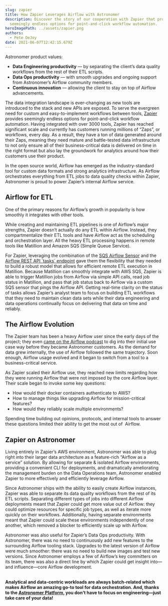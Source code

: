```yaml
---
slug: zapier
title: How Zapier Leverages Airflow with Astronomer
description: Discover the story of our cooperation with Zapier that provides
  seemingly endless options for point-and-click workflow automation.
heroImagePath: ../assets/zapier.png
authors:
  - Pete DeJoy
date: 2021-06-07T12:42:15.679Z
---
```

Astronomer product values:



* **Data Engineering productivity** — by separating the client’s data quality workflows from the rest of their ETL scripts.
* **Data Ops productivity** — with smooth upgrades and ongoing support from Astronomer’s Airflow community members.
* **Continuous innovation** — allowing the client to stay on top of Airflow advancements.



The data integration landscape is ever-changing as new tools are introduced to the stack and new APIs are exposed. To serve the evergreen need for custom and easy-to-implement workflows between tools, [Zapier](https://zapier.com/) provides seemingly endless options for point-and-click workflow automation. Having integrated with over 3000 tools, Zapier has reached significant scale and currently has customers running millions of “Zaps”, or workflows, every day. As a result, they have a ton of data generated around their Zaps, meaning they need mature and battle-tested data infrastructure to not only ensure all of their business-critical data is delivered on time in the right format but also lay the groundwork for analytics around how their customers use their product. 

In the open source world, Airflow has emerged as the industry-standard tool for custom data formats and strong analytics infrastructure. As Airflow orchestrates everything from ETL jobs to data quality checks within Zapier, Astronomer is proud to power Zapier’s internal Airflow service. 



## Airflow for ETL

One of the primary reasons for Airflow’s growth in popularity is how smoothly it integrates with other tools.

While creating and maintaining ETL pipelines is one of Airflow’s major strengths, Zapier doesn’t actually do any ETL within Airflow. Instead, they compartmentalize their ETL tools and have Airflow act as the scheduling and orchestration layer. All the heavy ETL processing happens in remote tools like Matillion and Amazon SQS (Simple Queue Service). 



For Zapier, leveraging the combination of the [SQS Airflow Sensor](https://airflow.apache.org/docs/stable/_api/airflow/contrib/sensors/aws_sqs_sensor/index.html) and the [Airflow REST API \`tasks\` endpoint](https://airflow.apache.org/docs/stable/rest-api-ref.html#get--api-experimental-dags--DAG_ID--tasks--TASK_ID-) gave them the flexibility that they needed to build a robust model that allows for efficient remote ETL execution in Matillion. Because Matillion can smoothly integrate with AWS SQS, Zapier is able to trigger Matillion jobs from Airflow via simple API calls, read job status in Matillion, and pass that job status back to Airflow via a custom SQS sensor that pings the Airflow API. Getting real-time clarity on the status of tasks allows Zapier’s analyst team to focus on building ETL workflows that they need to maintain clean data sets while their data engineering and data operations continually focus on delivering that data on time and reliably. 



## The Airflow Evolution

The Zapier team has been a heavy Airflow user since the early days of the project; they even [came on the Airflow podcast](https://soundcloud.com/the-airflow-podcast/use-cases) to dig into their initial use case way before they became Astronomer customers. As the demand for data grew internally, the use of Airflow followed the same trajectory. Soon enough, Airflow usage evolved and it began to switch from a tool to a business-critical service.



As Zapier scaled their Airflow use, they reached new limits regarding how they were running Airflow that were not imposed by the core Airflow layer. Their scale began to invoke some key questions:



* How would their docker containers authenticate to AWS? 
* How to manage things like upgrading Airflow for mission-critical features? 
* How would they reliably scale multiple environments? 



Spending time building out opinions, protocols, and internal tools to answer these questions limited their ability to get the most out of  Airflow.

## Zapier on Astronomer

Living entirely in Zapier’s AWS environment, Astronomer was able to plug right into their larger data architecture as a feature-rich “Airflow as a service” solution. By allowing for separate & isolated Airflow environments, providing a convenient CLI for deployments, and dramatically ameliorating the management burden on the Data Operations team, Astronomer enabled Zapier to more effectively and efficiently leverage Airflow.

Since Astronomer ships with the ability to easily create Airflow instances, Zapier was able to separate its data quality workflows from the rest of its ETL scripts. Separating different types of jobs into different Airflow deployments meant that Zapier could get more value out of Airflow: they could optimize resources for specific job types, as well as iterate more quickly on their workflows. Additionally, having separate environments meant that Zapier could scale these environments independently of one another, which removed a blocker to efficiently scale up with Airflow.

Astronomer was also useful for Zapier’s Data Ops productivity. With Astronomer, there was no need to continuously add new features to the surrounding Airflow tooling stack. Upgrades to the latest version of Airflow were much smoother: there was no need to build new images and test new versions. Since Astronomer employs a few of Airflow’s key committers on its team, there was also a direct line by which Zapier could get insight into—and influence—core Airflow development.

**\
Analytical and data-centric workloads are always batch-related which makes Airflow an amazing go-to tool for data orchestration. And, thanks to the [Astronomer Platform,](https://www.astronomer.io/docs/enterprise) you don't have to focus on engineering—just take care of your data!**